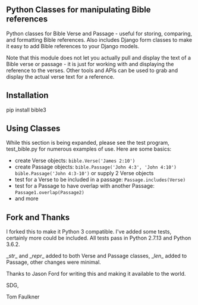 Python Classes for manipulating Bible references
------------------------------------------------
Python classes for Bible Verse and Passage - useful for storing, comparing,
and formatting Bible references. Also includes Django form classes to make it
easy to add Bible references to your Django models.

Note that this module does not let you actually pull and display the text
of a Bible verse or passage - it is just for working with and displaying
the reference to the verses. Other tools and APIs can be used to grab and
display the actual verse text for a reference.

Installation
------------

pip install bible3


## Using Classes

While this section is being expanded, please see the test program, test_bible.py 
for numerous examples of use. Here are some basics:

- create Verse objects:  `bible.Verse('James 2:10')`
- create Passage objects:  `bible.Passage('John 4:3', 'John 4:10')`
                           `bible.Passage('John 4:3-10')`
                           or supply 2 Verse objects
- test for a Verse to be included in a passage:
       `Passage.includes(Verse)`
- test for a Passage to have overlap with another Passage:
       `Passage1.overlap(Passage2)`
- and more

Fork and Thanks
---------------

I forked this to make it Python 3 compatible. I've added some tests, certainly
 more could be included. All tests pass in Python 2.7.13 and Python 3.6.2.

\__str__ and \__repr__ added to both Verse and Passage classes, \__len__ added to
 Passage, other changes were minimal.

Thanks to Jason Ford for writing this and making it available to the world.

SDG,

Tom Faulkner
